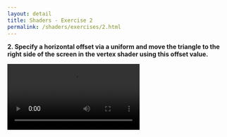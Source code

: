 ```yaml
---
layout: detail
title: Shaders - Exercise 2
permalink: /shaders/exercises/2.html
---
```


**2. Specify a horizontal offset via a uniform and move the triangle to the right side of the screen in the vertex shader using this offset value.**

<video controls autoplay src="{{ site.baseurl }}/assets/shaders/exercises/2/1.mp4">

*Note:* I thought it would be more interesting to make the triangle move back and forth between the right and left sides of the screen.

I accomplished this with the following code:

```c++
float horizontalOffset;
while (/* window is open */)
{
    [ ... ]

    myShader.use();
    horizontalOffset = sin(glfwGetTime()) / 2.0f;
    myShader.setFloat("horizontalOffset", horizontalOffset);
    
    [ ... ]
}
```
